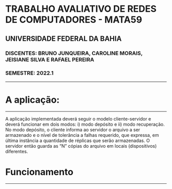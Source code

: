 # TRABALHO AVALIATIVO DE REDES DE COMPUTADORES - MATA59
## UNIVERSIDADE FEDERAL DA BAHIA
### DISCENTES: BRUNO JUNQUEIRA, CAROLINE MORAIS, JEISIANE SILVA E  RAFAEL PEREIRA
### SEMESTRE: 2022.1



-----
# A aplicação:
-----
A aplicação implementada deverá seguir o modelo cliente-servidor e
deverá funcionar em dois modos: i) modo depósito e ii) modo recuperação. No
modo depósito, o cliente informa ao servidor o arquivo a ser armazenado e o nível
de tolerância a falhas requerido, que expressa, em última instância a quantidade
de réplicas que serão armazenadas. O servidor então guarda as “N” cópias do
arquivo em locais (dispositivos) diferentes.

# Funcionamento
--------
